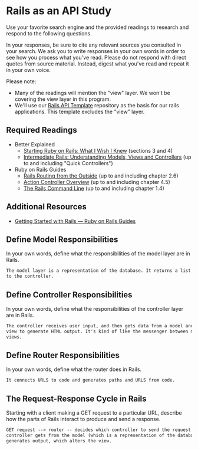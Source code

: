 # Rails as an API Study

Use your favorite search engine and the provided readings to research and
respond to the following questions.

In your responses, be sure to cite any relevant sources you consulted in your
search. We ask you to write responses in your own words in order to see how you
process what you've read. Please do not respond with direct quotes from source
material. Instead, digest what you've read and repeat it in your own voice.

Please note:

-   Many of the readings will mention the "view" layer. We won't be covering the
    view layer in this program.
-   We'll use our [Rails API Template](https://github.com/ga-wdi-boston/rails-api-template)
    repository as the basis for our rails applications.
    This template excludes the "view" layer.

## Required Readings

-   Better Explained
    -   [Starting Ruby on Rails: What I Wish I Knew](http://betterexplained.com/articles/starting-ruby-on-rails-what-i-wish-i-knew/)
        (sections 3 and 4)
    -   [Intermediate Rails: Understanding Models, Views and Controllers](http://betterexplained.com/articles/intermediate-rails-understanding-models-views-and-controllers/)
        (up to and including "Quick Controllers")
-   Ruby on Rails Guides
    -   [Rails Routing from the Outside](http://guides.rubyonrails.org/routing.html)
        (up to and including chapter 2.6)
    -   [Action Controller Overview](http://guides.rubyonrails.org/action_controller_overview.html)
        (up to and including chapter 4.5)
    -   [The Rails Command Line](http://guides.rubyonrails.org/command_line.html)
        (up to and including chapter 1.4)

## Additional Resources

-   [Getting Started with Rails — Ruby on Rails Guides](http://guides.rubyonrails.org/getting_started.html)

## Define Model Responsibilities

In your own words, define what the responsibilities of the model layer are in
Rails.

```md
The model layer is a representation of the database. It returns a list of data
to the controller. 
```

## Define Controller Responsibilities

In your own words, define what the responsibilities of the controller layer are
in Rails.

```md
The controller receives user input, and then gets data from a model and uses a
view to generate HTML output. It's kind of like the messenger between models and
views.
```

## Define Router Responsibilities

In your own words, define what the router does in Rails.

```md
It connects URLS to code and generates paths and URLS from code.
```

## The Request-Response Cycle in Rails

Starting with a client making a GET request to a particular URL, describe how
the parts of Rails interact to produce and send a response.

```md
GET request --> router -- decides which controller to send the request to -->
controller gets from the model (which is a representation of the database) -->
generates output, which alters the view.

```

